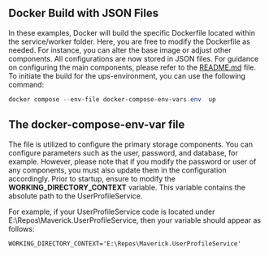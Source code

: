 ## Docker Build with JSON Files

In these examples, Docker will build the specific Dockerfile located within the service/worker folder. Here, you are free to modify the Dockerfile as needed. For instance, you can alter the base image or adjust other components. All configurations are now stored in JSON files. For guidance on configuring the main components, please refer to the [README.md](https://github.com/bechtleav360/Maverick.UserProfileService/blob/main/README.md) file. To initiate the build for the ups-environment, you can use the following command:

```ps1
docker compose --env-file docker-compose-env-vars.env  up
```

## The docker-compose-env-var file
The file is utilized to configure the primary storage components. You can configure parameters such as the user, password, and database, for example. However, please note that if you modify the password or user of any components, you must also update them in the configuration accordingly. Prior to startup, ensure to modify the **WORKING_DIRECTORY_CONTEXT** variable. This variable contains the absolute path to the UserProfileService.

For example, if your UserProfileService code is located under E:\Repos\Maverick.UserProfileService, then your variable should appear as follows:

```env
WORKING_DIRECTORY_CONTEXT='E:\Repos\Maverick.UserProfileService'
```